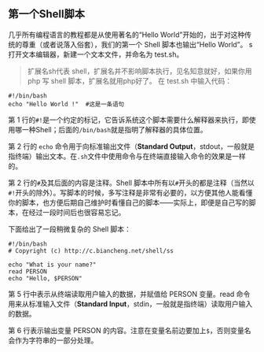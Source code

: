 ## 第一个Shell脚本

几乎所有编程语言的教程都是从使用著名的“Hello World”开始的，出于对这种传统的尊重（或者说落入俗套），我们的第一个 Shell 脚本也输出“Hello World”。
s
打开文本编辑器，新建一个文本文件，并命名为 test.sh。
>扩展名sh代表 shell，扩展名并不影响脚本执行，见名知意就好，如果你用 php 写 shell 脚本，扩展名就用php好了。
在 test.sh 中输入代码：
```
#!/bin/bash
echo "Hello World !"  #这是一条语句
```
第 1 行的`#!`是一个约定的标记，它告诉系统这个脚本需要什么解释器来执行，即使用哪一种Shell；后面的`/bin/bash`就是指明了解释器的具体位置。

第 2 行的 `echo` 命令用于向标准输出文件（**Standard Output**，stdout，一般就是指终端）输出文本。在`.sh`文件中使用命令与在终端直接输入命令的效果是一样的。

第 2 行的`#`及其后面的内容是注释。Shell 脚本中所有以`#`开头的都是注释（当然以`#!`开头的除外）。写脚本的时候，多写注释是非常有必要的，以方便其他人能看懂你的脚本，也方便后期自己维护时看懂自己的脚本——实际上，即便是自己写的脚本，在经过一段时间后也很容易忘记。

下面给出了一段稍微复杂的 Shell 脚本：
```
#!/bin/bash
# Copyright (c) http://c.biancheng.net/shell/ss

echo "What is your name?"
read PERSON
echo "Hello, $PERSON"
```
第 5 行中表示从终端读取用户输入的数据，并赋值给 PERSON 变量。read 命令用来从标准输入文件（**Standard Input**，stdin，一般就是指终端）读取用户输入的数据。

第 6 行表示输出变量 PERSON 的内容。注意在变量名前边要加上`$`，否则变量名会作为字符串的一部分处理。